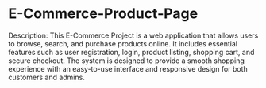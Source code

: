 # E-Commerce-Product-Page
Description:
This E-Commerce Project is a web application that allows users to browse, search, and purchase products online. It includes essential features such as user registration, login, product listing, shopping cart, and secure checkout. The system is designed to provide a smooth shopping experience with an easy-to-use interface and responsive design for both customers and admins.
